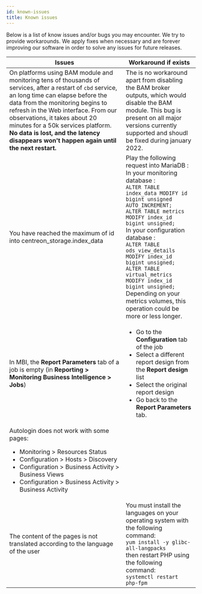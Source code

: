 ```yaml
---
id: known-issues
title: Known issues
---
```


Below is a list of know issues and/or bugs you may encounter.
We try to provide workarounds. We apply fixes when
necessary and are forever improving our software in order to solve any
issues for future releases.

| Issues | Workaround if exists |
| ------ | -------------------- |
| On platforms using BAM module and monitoring tens of thousands of services, after a restart of `cbd` service, an long time can elapse before the data from the monitoring begins to refresh in the Web interface. From our observations, it takes about 20 minutes for a 50k services platform. **No data is lost, and the latency disappears won't happen again until the next restart.** | The is no workaround apart from disabling the BAM broker outputs, which would disable the BAM module. This bug is present on all major versions currently supported and shoudl be fixed during january 2022. |
| You have reached the maximum of id into centreon_storage.index_data | Play the following request into MariaDB :<br/> In your monitoring database :<br /> `ALTER TABLE index_data MODIFY id bigint unsigned AUTO_INCREMENT;`<br /> `ALTER TABLE metrics MODIFY index_id bigint unsigned;`<br/> In your configuration database :<br /> `ALTER TABLE ods_view_details MODIFY index_id bigint unsigned;`<br /> `ALTER TABLE virtual_metrics MODIFY index_id bigint unsigned;`<br /> Depending on your metrics volumes, this operation could be more or less longer. |
|In MBI, the **Report Parameters** tab of a job is empty (in **Reporting > Monitoring Business Intelligence > Jobs**)|<ul><li>Go to the **Configuration** tab of the job</li><li>Select a different report design from the **Report design** list</li><li>Select the original report design</li><li>Go back to the **Report Parameters** tab.</li></ul>|
|Autologin does not work with some pages: <ul><li>Monitoring > Resources Status</li><li>Configuration > Hosts > Discovery</li><li>Configuration > Business Activity > Business Views</li><li>Configuration > Business Activity > Business Activity</li></ul>||
| The content of the pages is not translated according to the language of the user | You must install the languages on your operating system with the following command: <br /> `yum install -y glibc-all-langpacks` <br /> then restart PHP using the following command: <br /> `systemctl restart php-fpm` |

